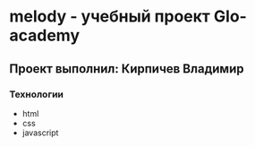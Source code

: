 # melody - учебный проект Glo-academy
##  Проект выполнил: Кирпичев Владимир

###  Технологии
- html
- css
- javascript
